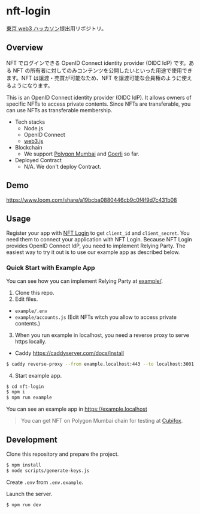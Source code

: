 # nft-login

[東京 web3 ハッカソン](https://tokyo.akindo.io/)提出用リポジトリ。

## Overview

NFT でログインできる OpenID Connect identity provider (OIDC IdP) です。ある NFT の所有者に対してのみコンテンツを公開したいといった用途で使用できます。NFT は譲渡・売買が可能なため、NFT を譲渡可能な会員権のように使えるようになります。

This is an OpenID Connect identity provider (OIDC IdP). It allows owners of specific NFTs to access private contents. Since NFTs are transferable, you can use NFTs as transferable membership.

- Tech stacks
  - Node.js
  - OpenID Connect
  - [web3.js](https://github.com/web3/web3.js#readme)
- Blockchain
  - We support [Polygon Mumbai](https://wiki.polygon.technology/docs/develop/network-details/network/#mumbai-pos-testnet) and [Goerli](https://ethereum.org/en/developers/docs/networks/#goerli) so far.
- Deployed Contract
  - N/A. We don't deploy Contract.

## Demo

https://www.loom.com/share/a19bcba0880446cb9c0f4f9d7c431b08

## Usage

Register your app with [NFT Login](https://nft-login.clsl.net) to get `client_id` and `client_secret`. You need them to connect your application with NFT Login. Because NFT Login provides OpenID Connect IdP, you need to implement Relying Party. The easiest way to try it out is to use our example app as described below.

### Quick Start with Example App

You can see how you can implement Relying Party at [example/](./example/).

1. Clone this repo.
2. Edit files.

- `example/.env`
- `example/accounts.js` (Edit NFTs witch you allow to access private contents.)

3. When you run example in localhost, you need a reverse proxy to serve https locally.

- Caddy https://caddyserver.com/docs/install

```sh
$ caddy reverse-proxy --from example.localhost:443 --to localhost:3001
```

4. Start example app.

```sh
$ cd nft-login
$ npm i
$ npm run example
```

You can see an example app in https://example.localhost

> You can get NFT on Polygon Mumbai chain for testing at [Cubifox](https://cubifox.clsl.net).

## Development

Clone this repository and prepare the project.

```sh
$ npm install
$ node scripts/generate-keys.js
```

Create `.env` from `.env.example`.

Launch the server.

```sh
$ npm run dev
```
